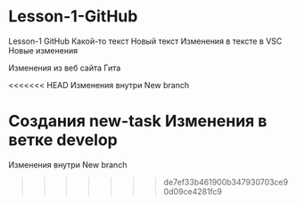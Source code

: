 # Lesson-1-GitHub
Lesson-1 GitHub
Какой-то текст
Новый текст
Изменения в тексте в VSC 
Новые изменения

Изменения из веб сайта Гита


<<<<<<< HEAD
Изменения внутри New branch

Создания new-task 
Изменения в ветке develop
=======
Изменения внутри New branch
>>>>>>> de7ef33b461900b347930703ce90d09ce4281fc9
